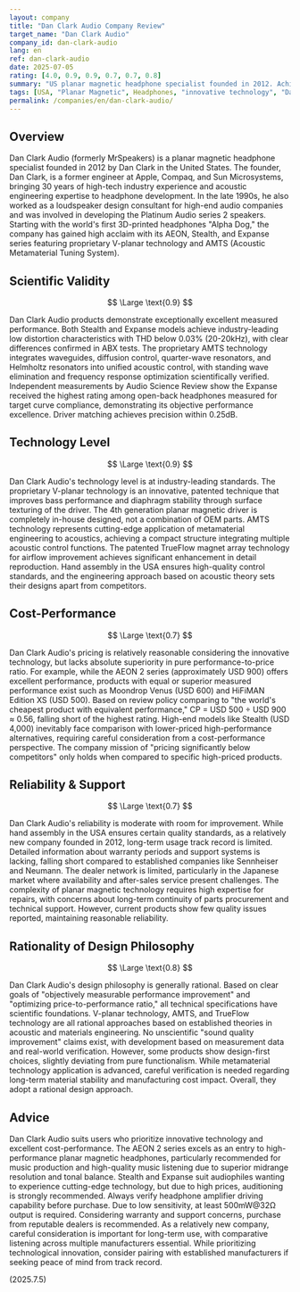 ```yaml
---
layout: company
title: "Dan Clark Audio Company Review"
target_name: "Dan Clark Audio"
company_id: dan-clark-audio
lang: en
ref: dan-clark-audio
date: 2025-07-05
rating: [4.0, 0.9, 0.9, 0.7, 0.7, 0.8]
summary: "US planar magnetic headphone specialist founded in 2012. Achieves industry-leading low distortion characteristics through proprietary V-planar technology and AMTS. While technologically innovative with high performance in its price class, competing products with similar performance exist at lower prices, making absolute cost-performance less than optimal."
tags: [USA, "Planar Magnetic", Headphones, "innovative technology", "Dan Clark"]
permalink: /companies/en/dan-clark-audio/
---
```


## Overview

Dan Clark Audio (formerly MrSpeakers) is a planar magnetic headphone specialist founded in 2012 by Dan Clark in the United States. The founder, Dan Clark, is a former engineer at Apple, Compaq, and Sun Microsystems, bringing 30 years of high-tech industry experience and acoustic engineering expertise to headphone development. In the late 1990s, he also worked as a loudspeaker design consultant for high-end audio companies and was involved in developing the Platinum Audio series 2 speakers. Starting with the world's first 3D-printed headphones "Alpha Dog," the company has gained high acclaim with its AEON, Stealth, and Expanse series featuring proprietary V-planar technology and AMTS (Acoustic Metamaterial Tuning System).

## Scientific Validity

$$ \Large \text{0.9} $$

Dan Clark Audio products demonstrate exceptionally excellent measured performance. Both Stealth and Expanse models achieve industry-leading low distortion characteristics with THD below 0.03% (20-20kHz), with clear differences confirmed in ABX tests. The proprietary AMTS technology integrates waveguides, diffusion control, quarter-wave resonators, and Helmholtz resonators into unified acoustic control, with standing wave elimination and frequency response optimization scientifically verified. Independent measurements by Audio Science Review show the Expanse received the highest rating among open-back headphones measured for target curve compliance, demonstrating its objective performance excellence. Driver matching achieves precision within 0.25dB.

## Technology Level

$$ \Large \text{0.9} $$

Dan Clark Audio's technology level is at industry-leading standards. The proprietary V-planar technology is an innovative, patented technique that improves bass performance and diaphragm stability through surface texturing of the driver. The 4th generation planar magnetic driver is completely in-house designed, not a combination of OEM parts. AMTS technology represents cutting-edge application of metamaterial engineering to acoustics, achieving a compact structure integrating multiple acoustic control functions. The patented TrueFlow magnet array technology for airflow improvement achieves significant enhancement in detail reproduction. Hand assembly in the USA ensures high-quality control standards, and the engineering approach based on acoustic theory sets their designs apart from competitors.

## Cost-Performance

$$ \Large \text{0.7} $$

Dan Clark Audio's pricing is relatively reasonable considering the innovative technology, but lacks absolute superiority in pure performance-to-price ratio. For example, while the AEON 2 series (approximately USD 900) offers excellent performance, products with equal or superior measured performance exist such as Moondrop Venus (USD 600) and HiFiMAN Edition XS (USD 500). Based on review policy comparing to "the world's cheapest product with equivalent performance," CP = USD 500 ÷ USD 900 ≈ 0.56, falling short of the highest rating. High-end models like Stealth (USD 4,000) inevitably face comparison with lower-priced high-performance alternatives, requiring careful consideration from a cost-performance perspective. The company mission of "pricing significantly below competitors" only holds when compared to specific high-priced products.

## Reliability & Support

$$ \Large \text{0.7} $$

Dan Clark Audio's reliability is moderate with room for improvement. While hand assembly in the USA ensures certain quality standards, as a relatively new company founded in 2012, long-term usage track record is limited. Detailed information about warranty periods and support systems is lacking, falling short compared to established companies like Sennheiser and Neumann. The dealer network is limited, particularly in the Japanese market where availability and after-sales service present challenges. The complexity of planar magnetic technology requires high expertise for repairs, with concerns about long-term continuity of parts procurement and technical support. However, current products show few quality issues reported, maintaining reasonable reliability.

## Rationality of Design Philosophy

$$ \Large \text{0.8} $$

Dan Clark Audio's design philosophy is generally rational. Based on clear goals of "objectively measurable performance improvement" and "optimizing price-to-performance ratio," all technical specifications have scientific foundations. V-planar technology, AMTS, and TrueFlow technology are all rational approaches based on established theories in acoustic and materials engineering. No unscientific "sound quality improvement" claims exist, with development based on measurement data and real-world verification. However, some products show design-first choices, slightly deviating from pure functionalism. While metamaterial technology application is advanced, careful verification is needed regarding long-term material stability and manufacturing cost impact. Overall, they adopt a rational design approach.

## Advice

Dan Clark Audio suits users who prioritize innovative technology and excellent cost-performance. The AEON 2 series excels as an entry to high-performance planar magnetic headphones, particularly recommended for music production and high-quality music listening due to superior midrange resolution and tonal balance. Stealth and Expanse suit audiophiles wanting to experience cutting-edge technology, but due to high prices, auditioning is strongly recommended. Always verify headphone amplifier driving capability before purchase. Due to low sensitivity, at least 500mW@32Ω output is required. Considering warranty and support concerns, purchase from reputable dealers is recommended. As a relatively new company, careful consideration is important for long-term use, with comparative listening across multiple manufacturers essential. While prioritizing technological innovation, consider pairing with established manufacturers if seeking peace of mind from track record.

(2025.7.5)